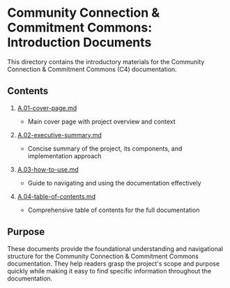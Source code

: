 # Community Connection & Commitment Commons: Introduction Documents

This directory contains the introductory materials for the Community Connection & Commitment Commons (C4) documentation.

## Contents

1. [A.01-cover-page.md](notes/ics/ccc/v0.2/A-Introduction/A.01-cover-page.md)
   - Main cover page with project overview and context

2. [A.02-executive-summary.md](notes/ics/ccc/v0.2/A-Introduction/A.02-executive-summary.md)
   - Concise summary of the project, its components, and implementation approach

3. [A.03-how-to-use.md](notes/ics/ccc/v0.2/A-Introduction/A.03-how-to-use.md)
   - Guide to navigating and using the documentation effectively

4. [A.04-table-of-contents.md](notes/ics/ccc/v0.2/A-Introduction/A.04-table-of-contents.md)
   - Comprehensive table of contents for the full documentation

## Purpose

These documents provide the foundational understanding and navigational structure for the Community Connection & Commitment Commons documentation. They help readers grasp the project's scope and purpose quickly while making it easy to find specific information throughout the documentation.